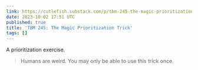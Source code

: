 ```yaml
---
link: https://cutlefish.substack.com/p/tbm-245-the-magic-prioritization
date: 2023-10-02 17:51 UTC
published: true
title: 'TBM 245: The Magic Prioritization Trick'
tags: []
---
```


A prioritization exercise. 

> Humans are weird. You may only be able to use this trick once.
